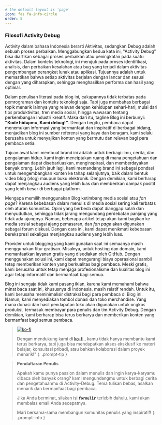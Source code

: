 ```yaml
---
# the default layout is 'page'
icon: fas fa-info-circle
order: 5
---
```


### Filosofi Activity Debug

Activity dalam bahasa Indonesia berarti Aktivitas, sedangkan Debug adalah sebuah proses perbaikan. Menggabungkan kedua kata ini, "Activity Debug" bisa diartikan sebagai proses perbaikan atau peningkatan pada suatu aktivitas. Dalam konteks teknologi, ini merujuk pada proses identifikasi, analisis, dan perbaikan kesalahan atau bug yang terjadi dalam aktivitas pengembangan perangkat lunak atau aplikasi. Tujuannya adalah untuk memastikan bahwa setiap aktivitas berjalan dengan lancar dan sesuai dengan yang diharapkan, sehingga menghasilkan performa dan hasil yang optimal.

Dalam penulisan literasi pada blog ini, cakupannya tidak terbatas pada pemrograman dan konteks teknologi saja. Tapi juga membahas berbagai topik menarik lainnya yang relevan dengan kehidupan sehari-hari, mulai dari tips produktivitas, tren media sosial, hingga wawasan tentang perkembangan industri kreatif. Maka dari itu, tagline Blog ini berbunyi: **"Kode hidupmu, Kami debug!"**. Dengan begitu, pembaca dapat menemukan informasi yang bermanfaat dan inspiratif di berbagai bidang, menjadikan blog ini sumber referensi yang kaya dan beragam. kami selalu berusaha untuk menyajikan konten yang bermutu dan relevan bagi para pembaca setia.

Tujuan awal kami membuat brand ini adalah untuk berbagi ilmu, cerita, dan pengalaman hidup. kami ingin menciptakan ruang di mana pengetahuan dan pengalaman dapat disebarluaskan, menginspirasi, dan memberdayakan banyak orang. Lebih jauh lagi, kami memandang brand ini sebagai pondasi untuk mengembangkan konten ke tahap selanjutnya, baik dalam bentuk video blog (vlog) maupun buku elektronik. Dengan demikian, kami berharap dapat menjangkau audiens yang lebih luas dan memberikan dampak positif yang lebih besar di berbagai platform.

Mengapa memilih menggunakan Blog ketimbang media sosial atau *fan page*? Karena kebebasan dalam menulis di media sosial sering kali terbatas oleh aturan komunitas. Opini yang berbeda dapat dianggap salah dan menyudutkan, sehingga tidak jarang mengundang perdebatan panjang yang tidak ada ujungnya. Namun, beberapa artikel tetap akan kami bagikan ke media sosial sebagai ajang pemasaran, dan *fan page* akan digunakan sebagai forum diskusi. Dengan cara ini, kami dapat menikmati kebebasan berekspresi sekaligus menjangkau audiens yang lebih luas.

Provider untuk blogging yang kami gunakan saat ini semuanya masih menggunakan fitur gratisan. Misalnya, untuk hosting dan domain, kami memanfaatkan layanan gratis yang disediakan oleh GitHub. Dengan menggunakan solusi ini, kami dapat mengurangi biaya operasional sambil tetap memberikan konten yang berkualitas bagi pembaca. Meski gratis, kami berusaha untuk tetap menjaga profesionalisme dan kualitas blog ini agar tetap informatif dan bermanfaat bagi semua.

Blog ini sengaja tidak kami pasang iklan, karena kami memahami bahwa minat baca saat ini, khususnya di Indonesia, masih relatif rendah. Untuk itu, kami berusaha meminimalisir distraksi bagi para pembaca di Blog ini. Namun, kami menyediakan tombol donasi dan toko merchandise. Yang mana donasi dan hasil pendapatan toko akan digunakan untuk ongkos produksi, termasuk membayar para penulis dan tim Activity Debug. Dengan demikian, kami berharap bisa terus berkarya dan memberikan konten yang bermanfaat bagi semua pembaca.


> [![ko-fi](https://ko-fi.com/img/githubbutton_sm.svg)](https://ko-fi.com/K3K1151ATI)
> 
> Dengan mendukung kami di [ko-fi](https://ko-fi.com/K3K1151ATI) , kamu tidak hanya membantu kami terus berkarya, tapi juga bisa mendapatkan akses eksklusif ke materi belajar, konsultasi pribadi, atau bahkan kolaborasi dalam proyek menarik!"
{: .prompt-tip }


> **Pendaftaran Penulis**
> 
> Apakah kamu punya passion dalam menulis dan ingin karya-karyamu dibaca oleh banyak orang? kami mengundangmu untuk berbagi cerita dan pengetahuanmu di Activity-Debug. Tema tulisan bebas, asalkan menarik dan bermanfaat bagi pembaca.
>
> Jika Anda berminat, silakan isi [**`formulir`**](https://forms.gle/Cm6K769k1PEgUmWS9) terlebih dahulu. kami akan membalas email Anda secepatnya.
> 
> Mari bersama-sama membangun komunitas penulis yang inspiratif!
{: .prompt-info }
